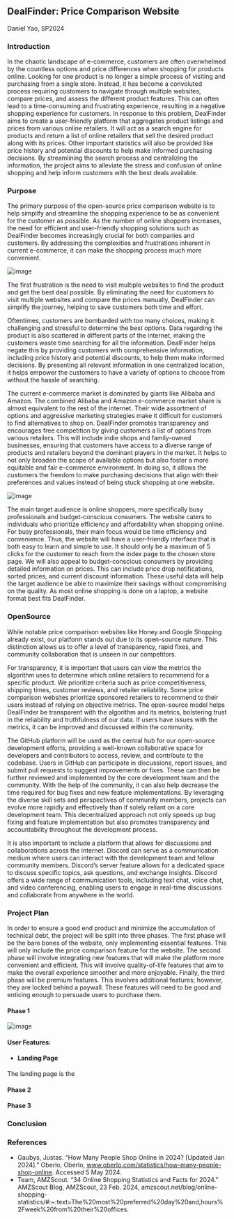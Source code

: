 ## DealFinder: Price Comparison Website
Daniel Yao, SP2024

### Introduction
In the chaotic landscape of e-commerce, customers are often overwhelmed by the countless options and price differences when shopping for products online. Looking for one product is no longer a simple process of visiting and purchasing from a single store. Instead, it has become a convoluted process requiring customers to navigate through multiple websites, compare prices, and assess the different product features. This can often lead to a time-consuming and frustrating experience, resulting in a negative shopping experience for customers. In response to this problem, DealFinder aims to create a user-friendly platform that aggregates product listings and prices from various online retailers. It will act as a search engine for products and return a list of online retailers that sell the desired product along with its prices. Other important statistics will also be provided like price history and potential discounts to help make informed purchasing decisions. By streamlining the search process and centralizing the information, the project aims to alleviate the stress and confusion of online shopping and help inform customers with the best deals available. 
### Purpose
The primary purpose of the open-source price comparison website is to help simplify and streamline the shopping experience to be as convenient for the customer as possible. As the number of online shoppers increases, the need for efficient and user-friendly shopping solutions such as DealFinder becomes increasingly crucial for both companies and customers. By addressing the complexities and frustrations inherent in current e-commerce, it can make the shopping process much more convenient. 

![image](https://github.com/OREL-group/Project-Management-SP-24/assets/87796548/aa182fc8-3b5e-4179-bdf3-e0644afd9291)

The first frustration is the need to visit multiple websites to find the product and get the best deal possible. By eliminating the need for customers to visit multiple websites and compare the prices manually, DealFinder can simplify the journey, helping to save customers both time and effort. 

Oftentimes, customers are bombarded with too many choices, making it challenging and stressful to determine the best options. Data regarding the product is also scattered in different parts of the internet, making the customers waste time searching for all the information. DealFinder helps negate this by providing customers with comprehensive information, including price history and potential discounts, to help them make informed decisions. By presenting all relevant information in one centralized location, it helps empower the customers to have a variety of options to choose from without the hassle of searching. 

The current e-commerce market is dominated by giants like Alibaba and Amazon. The combined Alibaba and Amazon e-commerce market share is almost equivalent to the rest of the internet. Their wide assortment of options and aggressive marketing strategies make it difficult for customers to find alternatives to shop on. DealFinder promotes transparency and encourages free competition by giving customers a list of options from various retailers. This will include indie shops and family-owned businesses, ensuring that customers have access to a diverse range of products and retailers beyond the dominant players in the market. It helps to not only broaden the scope of available options but also foster a more equitable and fair e-commerce environment. In doing so, it allows the customers the freedom to make purchasing decisions that align with their preferences and values instead of being stuck shopping at one website. 

![image](https://github.com/OREL-group/Project-Management-SP-24/assets/87796548/b28d6917-4705-4774-8b3d-984a3667f236)

The main target audience is online shoppers, more specifically busy professionals and budget-conscious consumers. The website caters to individuals who prioritize efficiency and affordability when shopping online. For busy professionals, their main focus would be time efficiency and convenience. Thus, the website will have a user-friendly interface that is both easy to learn and simple to use. It should only be a maximum of 5 clicks for the customer to reach from the index page to the chosen store page. We will also appeal to budget-conscious consumers by providing detailed information on prices. This can include price drop notifications, sorted prices, and current discount information. These useful data will help the target audience be able to maximize their savings without compromising on the quality. As most online shopping is done on a laptop, a website format best fits DealFinder. 

### OpenSource
While notable price comparison websites like Honey and Google Shopping already exist, our platform stands out due to its open-source nature. This distinction allows us to offer a level of transparency, rapid fixes, and community collaboration that is unseen in our competitors. 

For transparency, it is important that users can view the metrics the algorithm uses to determine which online retailers to recommend for a specific product. We prioritize criteria such as price competitiveness, shipping times, customer reviews, and retailer reliability. Some price comparison websites prioritize sponsored retailers to recommend to their users instead of relying on objective metrics. The open-source model helps DealFinder be transparent with the algorithm and its metrics, bolstering trust in the reliability and truthfulness of our data. If users have issues with the metrics, it can be improved and discussed within the community. 

The GitHub platform will be used as the central hub for our open-source development efforts, providing a well-known collaborative space for developers and contributors to access, review, and contribute to the codebase. Users in GitHub can participate in discussions, report issues, and submit pull requests to suggest improvements or fixes. These can then be further reviewed and implemented by the core development team and the community. With the help of the community, it can also help decrease the time required for bug fixes and new feature implementations. By leveraging the diverse skill sets and perspectives of community members, projects can evolve more rapidly and effectively than if solely reliant on a core development team. This decentralized approach not only speeds up bug fixing and feature implementation but also promotes transparency and accountability throughout the development process. 

It is also important to include a platform that allows for discussions and collaborations across the internet. Discord can serve as a communication medium where users can interact with the development team and fellow community members. Discord’s server feature allows for a dedicated space to discuss specific topics, ask questions, and exchange insights. Discord offers a wide range of communication tools, including text chat, voice chat, and video conferencing, enabling users to engage in real-time discussions and collaborate from anywhere in the world.

### Project Plan
In order to ensure a good end product and minimize the accumulation of technical debt, the project will be split into three phases. The first phase will be the bare bones of the website, only implementing essential features. This will only include the price comparison feature for the website. The second phase will involve integrating new features that will make the platform more convenient and efficient. This will involve quality-of-life features that aim to make the overall experience smoother and more enjoyable. Finally, the third phase will be premium features. This involves additional features; however, they are locked behind a paywall. These features will need to be good and enticing enough to persuade users to purchase them.

#### Phase 1
![image](https://github.com/OREL-group/Project-Management-SP-24/assets/87796548/faec774e-c282-4fc1-8f8b-da319f0d5e98)
#### User Features:
* #### Landing Page
The landing page is the 
#### Phase 2

#### Phase 3

### Conclusion      


### References     

* Gaubys, Justas. “How Many People Shop Online in 2024? [Updated Jan 2024].” Oberlo, Oberlo, www.oberlo.com/statistics/how-many-people-shop-online. Accessed 5 May 2024. 
* Team, AMZScout. “34 Online Shopping Statistics and Facts for 2024.” AMZScout Blog, AMZScout, 23 Feb. 2024, amzscout.net/blog/online-shopping-statistics/#:~:text=The%20most%20preferred%20day%20and,hours%2Fweek%20from%20their%20offices. 
